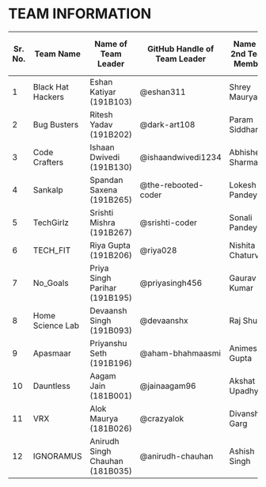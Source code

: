 # TEAM INFORMATION

|Sr. No.|Team Name|Name of Team Leader|GitHub Handle of Team Leader|Name of 2nd Team Member|GitHub Handle of 2nd Team Member|Name of 3rd Team Member|GitHub Handle of 3rd Team Member|Name of 4th Team Member|GitHub Handle of 4th Team Member|Name of 5th Team Member|GitHub Handle of 5th Team Member|
|-------|---------|-------------------|----------------------------|-----------------------|--------------------------------|-----------------------|--------------------------------|-----------------------|--------------------------------|-----------------------|--------------------------------|
|1|Black Hat Hackers|Eshan Katiyar (191B103)|@eshan311|Shrey Maurya|@signifershrey|Suryansh Pandey|@suryansh678|Sidharth Kamra|@sidharth1411|Abhijeet Singh|@imscout|
|2|Bug Busters|Ritesh Yadav (191B202)|@dark-art108|Param Siddharth|@paramsiddharth|Harsh Marolia|@harshmarolia|Sushant Sharma|@shinchi312|Paridhi Malav|@paridhi314|
|3|Code Crafters|Ishaan Dwivedi (191B130)|@ishaandwivedi1234|Abhishek Sharma|@abhishek-sharma|Harsh Modi|@harshmodi559|Abhishek Gupta|@abhishek-0-8|Jiggesh Raghuwanshi|@jiggesh11|
|4|Sankalp|Spandan Saxena (191B265)|@the-rebooted-coder|Lokesh Pandey|@lokithegreat|Shrish Sharma|@shrish-sharma-git|Abdul Ahad|@abahad7921|Rishabh Kumar Singh|@rishu1729|
|5|TechGirlz|Srishti Mishra (191B267)|@srishti-coder|Sonali Pandey|@sonali1772|Tanya Singh|@tanyasingh-23|Harshita Tripathi|@ht1892|Mansi Tiwari|@mansi2702|
|6|TECH_FIT|Riya Gupta (191B206)|@riya028|Nishita Chaturvedi|@nishitachaturvedi4|Sejal Jain|@sejaljain705|Rangoli Jaiswal|@rangoli05|Ritika Srivastava|@ritikasri1799|
|7|No_Goals|Priya Singh Parihar (191B195)|@priyasingh456|Gaurav Kumar|@lucifer0987|Abhishek Pal|@abhipal1244|Eshita|@eshitapooni|Sakshi Sahu|@sakshisahu234|
|8|Home Science Lab|Devaansh Singh (191B093)|@devaanshx|Raj Shukla|@raj2129|Yatharth Vyas|@tonysoprano99|Samarth|@samarth2112002|Archishmaan Upadhyaya|@archishmaan4|
|9|Apasmaar|Priyanshu Seth (191B196)|@aham-bhahmaasmi|Animesh Gupta|@animesh216|Harsha Raghuvanshi|@harsh-artist|Param Agarwal|@eshuparam1025|Anish Mathur|@mathuranish|
|10|Dauntless|Aagam Jain (181B001)|@jainaagam96|Akshat Upadhyay|@akshatupadhyay|Aman Ghatiya|@aman5683|Shantanu Pandey|@shan6116|Aakansha Latiyan|@aakansha9425|
|11|VRX|Alok Maurya (181B026)|@crazyalok|Divanshu Garg|@divanshugrg|Harsh Kapoor|@harshkapoor1208|Harshit Soni|@harshitrmp|Trijal Singh|@trijal12nuns|
|12|IGNORAMUS|Anirudh Singh Chauhan (181B035)|@anirudh-chauhan|Ashish Singh|@ashish-singh19|Hari Patidar|@hari-patidar|Devik Sanghvi|@deviksanghvi|Mitesh Kumar|@mitesh40|
